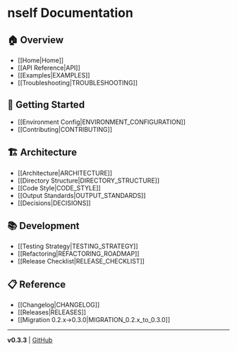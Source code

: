 # nself Documentation

## 🏠 Overview
* [[Home|Home]]
* [[API Reference|API]]
* [[Examples|EXAMPLES]]
* [[Troubleshooting|TROUBLESHOOTING]]

## 🚀 Getting Started
* [[Environment Config|ENVIRONMENT_CONFIGURATION]]
* [[Contributing|CONTRIBUTING]]

## 🏗️ Architecture
* [[Architecture|ARCHITECTURE]]
* [[Directory Structure|DIRECTORY_STRUCTURE]]
* [[Code Style|CODE_STYLE]]
* [[Output Standards|OUTPUT_STANDARDS]]
* [[Decisions|DECISIONS]]

## 📚 Development
* [[Testing Strategy|TESTING_STRATEGY]]
* [[Refactoring|REFACTORING_ROADMAP]]
* [[Release Checklist|RELEASE_CHECKLIST]]

## 📋 Reference
* [[Changelog|CHANGELOG]]
* [[Releases|RELEASES]]
* [[Migration 0.2.x→0.3.0|MIGRATION_0.2.x_to_0.3.0]]

---

**v0.3.3** | [GitHub](https://github.com/acamarata/nself)